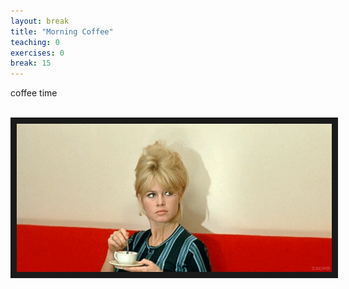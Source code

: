 ```yaml
---
layout: break
title: "Morning Coffee"
teaching: 0
exercises: 0
break: 15
---
```


coffee time


<br>
<img src="giphy.gif" width = "600" border = "10">
<br>
